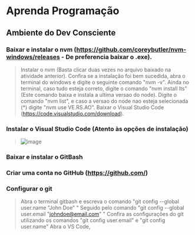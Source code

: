 # Aprenda Programação

## Ambiente do Dev Consciente

### Baixar e instalar o nvm (https://github.com/coreybutler/nvm-windows/releases - De preferencia baixar o .exe).
> Instalar o nvm (Basta clicar duas vezes no arquivo baixado na atividade anterior).
> Confira se a instalação foi bem sucedida, abra o terminal do windows e digite o seguinte comando "nvm -v".
> Ainda no terminal, caso tudo esteja correto, digite o comando "nvm install lts" (Este comando baixa e instala a ultima versao do node).
> Digite o comando "nvm list", e caso a versao do node nao esteja selecionada (*) digite "nvm use VE.RS.AO".
> Baixar o Visual Studio Code (https://code.visualstudio.com/download).

### Instalar o Visual Studio Code (Atento às opções de instalação) 
> ![image](https://user-images.githubusercontent.com/90973191/218313421-a3874438-3f88-44ea-9df7-a691a7aabd16.png)

### Baixar e instalar o GitBash

### Criar uma conta no GitHub (https://github.com/)

### Configurar o git
> Abra o terminal gitbash e escreva o comando "git config --global user.name "John Doe" "
> Seguido pelo comando "git config --global user.email "johndoe@email.com" " 
> Confira as configurações do git utilizando os comandos "git config user.email" e "git config user.name"
> Abra o VS Code,  
